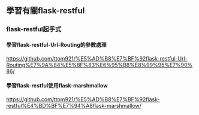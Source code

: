 ## 學習有關flask-restful
### flask-restful起手式
#### 學習flask-restful-Url-Routing的參數處理
https://github.com/ttom921/%E5%AD%B8%E7%BF%92flask-restful-Url-Routing%E7%9A%84%E5%8F%83%E6%95%B8%E8%99%95%E7%90%86/
#### 學習flask-restful使用flask-marshmallow
https://github.com/ttom921/%E5%AD%B8%E7%BF%92flask-restful%E4%BD%BF%E7%94%A8flask-marshmallow/



